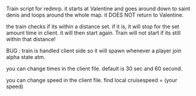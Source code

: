Train script for redmrp. it starts at Valentine and goes around down to saint denis and loops around the whole map. it DOES NOT return to Valentine.

the train checks if its within a distance set. if it is, it will stop for the set amount time in client. it will then start again. Train will not start if its still within that distance! 

BUG : train is handled client side so it will spawn whenever a player join
alpha state atm.

you can change times in the client file. default is 30 sec and 60 second.


you can change speed in the client file. find local cruisespeed = (your speed)
